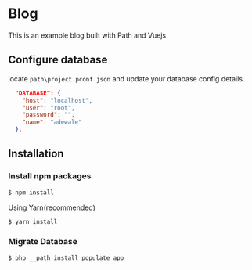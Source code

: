 # Blog

This is an example blog built with Path and Vuejs

## Configure database

locate `path\project.pconf.json` and update your database config details.

```json
  "DATABASE": {
    "host": "localhost",
    "user": "root",
    "password": "",
    "name": "adewale"
  },

```

## Installation

### Install npm packages

```bash
$ npm install
```

Using Yarn(recommended)

```bash
$ yarn install
```

### Migrate Database

```bash
$ php __path install populate app
```
